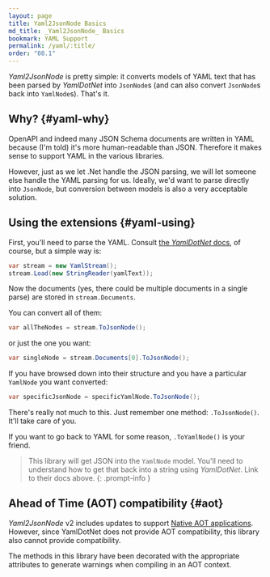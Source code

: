 ```yaml
---
layout: page
title: Yaml2JsonNode Basics
md_title: _Yaml2JsonNode_ Basics
bookmark: YAML Support
permalink: /yaml/:title/
order: "08.1"
---
```

*Yaml2JsonNode* is pretty simple: it converts models of YAML text that has been parsed by *YamlDotNet* into `JsonNode`s (and can also convert `JsonNode`s back into `YamlNode`s).  That's it.

## Why? {#yaml-why}

OpenAPI and indeed many JSON Schema documents are written in YAML because (I'm told) it's more human-readable than JSON.  Therefore it makes sense to support YAML in the various libraries.

However, just as we let .Net handle the JSON parsing, we will let someone else handle the YAML parsing for us.  Ideally, we'd want to parse directly into `JsonNode`, but conversion between models is also a very acceptable solution.

## Using the extensions {#yaml-using}

First, you'll need to parse the YAML.  Consult [the *YamlDotNet* docs](https://github.com/aaubry/YamlDotNet/wiki), of course, but a simple way is:

```c#
var stream = new YamlStream();
stream.Load(new StringReader(yamlText));
```

Now the documents (yes, there could be multiple documents in a single parse) are stored in `stream.Documents`.

You can convert all of them:

```c#
var allTheNodes = stream.ToJsonNode();
```

or just the one you want:

```c#
var singleNode = stream.Documents[0].ToJsonNode();
```

If you have browsed down into their structure and you have a particular `YamlNode` you want converted:

```c#
var specificJsonNode = specificYamlNode.ToJsonNode();
```

There's really not much to this.  Just remember one method: `.ToJsonNode()`.  It'll take care of you.

If you want to go back to YAML for some reason, `.ToYamlNode()` is your friend.

> This library will get JSON into the `YamlNode` model.  You'll need to understand how to get that back into a string using *YamlDotNet*.  Link to their docs above.
{: .prompt-info }


## Ahead of Time (AOT) compatibility {#aot}

_Yaml2JsonNode_ v2 includes updates to support [Native AOT applications](https://learn.microsoft.com/en-us/dotnet/core/deploying/native-aot/).  However, since YamlDotNet does not provide AOT compatibility, this library also cannot provide compatibility.

The methods in this library have been decorated with the appropriate attributes to generate warnings when compiling in an AOT context.
